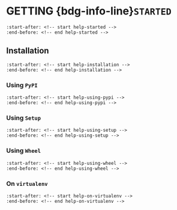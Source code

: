 # GETTING {bdg-info-line}`STARTED`

```{include} ../README.md
:start-after: <!-- start help-started -->
:end-before: <!-- end help-started -->
```

## Installation

```{include} ../README.md
:start-after: <!-- start help-installation -->
:end-before: <!-- end help-installation -->
```

### Using `PyPI`

```{include} ../README.md
:start-after: <!-- start help-using-pypi -->
:end-before: <!-- end help-using-pypi -->
```

### Using `Setup`

```{include} ../README.md
:start-after: <!-- start help-using-setup -->
:end-before: <!-- end help-using-setup -->
```

### Using `Wheel`

```{include} ../README.md
:start-after: <!-- start help-using-wheel -->
:end-before: <!-- end help-using-wheel -->
```

### On `virtualenv`

```{include} ../README.md
:start-after: <!-- start help-on-virtualenv -->
:end-before: <!-- end help-on-virtualenv -->
```
